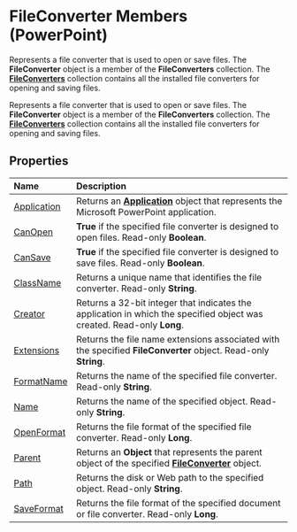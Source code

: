
# FileConverter Members (PowerPoint)
Represents a file converter that is used to open or save files. The  **FileConverter** object is a member of the **FileConverters** collection. The **[FileConverters](b175c08d-a910-636e-cdbe-d4f0e6af595e.md)** collection contains all the installed file converters for opening and saving files.

Represents a file converter that is used to open or save files. The  **FileConverter** object is a member of the **FileConverters** collection. The **[FileConverters](b175c08d-a910-636e-cdbe-d4f0e6af595e.md)** collection contains all the installed file converters for opening and saving files.


## Properties



|**Name**|**Description**|
|:-----|:-----|
|[Application](9aaa5b4a-03f7-69e0-91be-082a28cdad99.md)|Returns an  **[Application](978c2b99-4271-b953-4283-73b5f3d96f41.md)** object that represents the Microsoft PowerPoint application.|
|[CanOpen](9a5a2fea-0f09-9dfe-c75a-e8811d53c27f.md)|**True** if the specified file converter is designed to open files. Read-only **Boolean**.|
|[CanSave](64e1f21f-786e-8003-f99e-0dcb093af9d3.md)|**True** if the specified file converter is designed to save files. Read-only **Boolean**.|
|[ClassName](dd024749-07e0-477c-2bba-5c78f2f222a6.md)|Returns a unique name that identifies the file converter. Read-only  **String**.|
|[Creator](063b834b-d436-ffce-9e8b-ed42d81a3ef3.md)|Returns a 32-bit integer that indicates the application in which the specified object was created. Read-only  **Long**.|
|[Extensions](4003e78b-c931-94a4-e53a-3bedb9512a6a.md)|Returns the file name extensions associated with the specified  **FileConverter** object. Read-only **String**.|
|[FormatName](50d92230-05a5-7dc1-115c-0e32ba0a76f3.md)|Returns the name of the specified file converter. Read-only  **String**.|
|[Name](76c02044-1297-2bc3-4d85-d738a8e6b77d.md)|Returns the name of the specified object. Read-only  **String**.|
|[OpenFormat](2b385c2e-03be-973d-df6f-a728e57fcd35.md)|Returns the file format of the specified file converter. Read-only  **Long**.|
|[Parent](472e5bc4-56b2-19af-8f15-7cf52963f105.md)|Returns an  **Object** that represents the parent object of the specified **[FileConverter](6baf5bd8-6644-0784-a049-96c3d733043f.md)** object.|
|[Path](0fbecfb6-6663-6737-9537-44cc83e038d5.md)|Returns the disk or Web path to the specified object. Read-only  **String**.|
|[SaveFormat](74b8e4b9-9952-b211-9c6b-32652495f78e.md)|Returns the file format of the specified document or file converter. Read-only  **Long**.|

